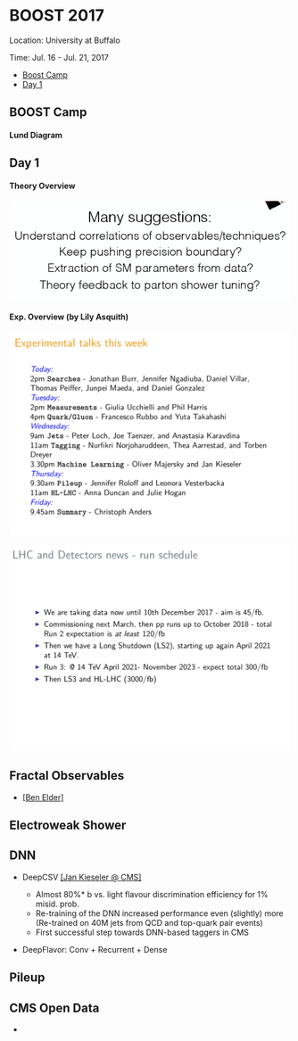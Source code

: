# BOOST 2017

Location: University at Buffalo

Time: Jul. 16 - Jul. 21, 2017

* [Boost Camp](#boostcamp)
* [Day 1](#day1)

## BOOST Camp

#### Lund Diagram

## Day 1

#### Theory Overview
![](images/boost2017_day1_theoryreview.png)

#### Exp. Overview (by Lily Asquith)

![](images/boost2017_day1_exptalks.png)

![](images/boost2017_day1_lhcruns.png)



## Fractal Observables

* [[Ben Elder]](https://indico.cern.ch/event/579660/contributions/2582110/attachments/1494146/2324046/elder-boost-presentation.pdf)

## Electroweak Shower

## DNN

* DeepCSV [[Jan Kieseler @ CMS]](https://indico.cern.ch/event/579660/contributions/2582146/attachments/1495720/2327116/JK_MLatCMS.pdf)
     *  Almost 80%* b vs. light flavour discrimination efficiency for 1% misid. prob. 
     * Re-training of the DNN increased performance even (slightly) more (Re-trained on 40M jets from QCD and top-quark pair events)
     * First successful step towards DNN-based taggers in CMS

* DeepFlavor: Conv + Recurrent + Dense

## Pileup

## CMS Open Data

* 

